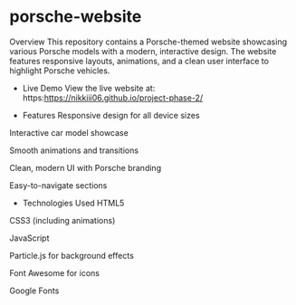 # porsche-website

Overview
This repository contains a Porsche-themed website showcasing various Porsche models with a modern, interactive design. The website features responsive layouts, animations, and a clean user interface to highlight Porsche vehicles.

* Live Demo
View the live website at: https:https://nikkiii06.github.io/project-phase-2/

* Features
Responsive design for all device sizes

Interactive car model showcase

Smooth animations and transitions

Clean, modern UI with Porsche branding

Easy-to-navigate sections

* Technologies Used
HTML5

CSS3 (including animations)

JavaScript

Particle.js for background effects

Font Awesome for icons

Google Fonts
